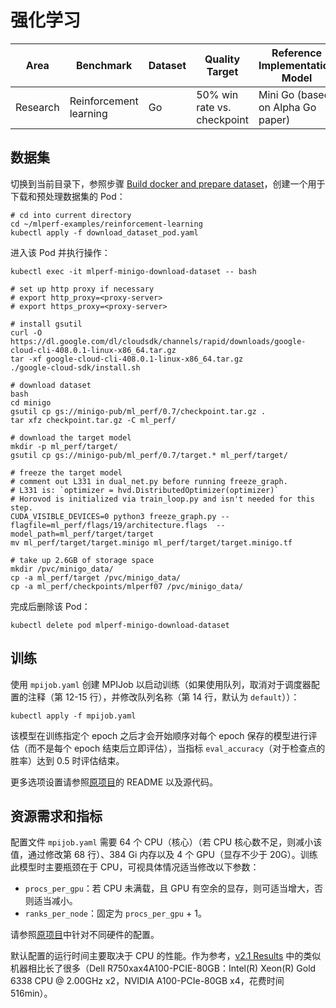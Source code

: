 # 强化学习

| Area     | Benchmark              | Dataset | Quality Target              | Reference Implementation Model    |
| -------- | ---------------------- | ------- | --------------------------- | --------------------------------- |
| Research | Reinforcement learning | Go      | 50% win rate vs. checkpoint | Mini Go (based on Alpha Go paper) |

## 数据集

切换到当前目录下，参照步骤 [Build docker and prepare dataset](https://github.com/mlcommons/training_results_v2.1/tree/main/NVIDIA/benchmarks/minigo/implementations/tensorflow-22.09#build-docker-and-prepare-dataset)，创建一个用于下载和预处理数据集的 Pod：

```shell
# cd into current directory
cd ~/mlperf-examples/reinforcement-learning
kubectl apply -f download_dataset_pod.yaml
```

进入该 Pod 并执行操作：

```shell
kubectl exec -it mlperf-minigo-download-dataset -- bash

# set up http proxy if necessary
# export http_proxy=<proxy-server>
# export https_proxy=<proxy-server>

# install gsutil
curl -O https://dl.google.com/dl/cloudsdk/channels/rapid/downloads/google-cloud-cli-408.0.1-linux-x86_64.tar.gz
tar -xf google-cloud-cli-408.0.1-linux-x86_64.tar.gz
./google-cloud-sdk/install.sh

# download dataset
bash
cd minigo
gsutil cp gs://minigo-pub/ml_perf/0.7/checkpoint.tar.gz .
tar xfz checkpoint.tar.gz -C ml_perf/

# download the target model
mkdir -p ml_perf/target/
gsutil cp gs://minigo-pub/ml_perf/0.7/target.* ml_perf/target/

# freeze the target model
# comment out L331 in dual_net.py before running freeze_graph.
# L331 is: `optimizer = hvd.DistributedOptimizer(optimizer)`
# Horovod is initialized via train_loop.py and isn't needed for this step.
CUDA_VISIBLE_DEVICES=0 python3 freeze_graph.py --flagfile=ml_perf/flags/19/architecture.flags  --model_path=ml_perf/target/target
mv ml_perf/target/target.minigo ml_perf/target/target.minigo.tf

# take up 2.6GB of storage space
mkdir /pvc/minigo_data/
cp -a ml_perf/target /pvc/minigo_data/
cp -a ml_perf/checkpoints/mlperf07 /pvc/minigo_data/
```

完成后删除该 Pod：

```shell
kubectl delete pod mlperf-minigo-download-dataset
```

## 训练

使用 `mpijob.yaml` 创建 MPIJob 以启动训练（如果使用队列，取消对于调度器配置的注释（第 12-15 行），并修改队列名称（第 14 行，默认为 `default`））：

```shell
kubectl apply -f mpijob.yaml
```

该模型在训练指定个 epoch 之后才会开始顺序对每个 epoch 保存的模型进行评估（而不是每个 epoch 结束后立即评估），当指标 `eval_accuracy`（对于检查点的胜率）达到 0.5 时评估结束。

更多选项设置请参照[原项目](https://github.com/mlcommons/training_results_v2.1/tree/main/NVIDIA/benchmarks/minigo/implementations/tensorflow-22.09)的 README 以及源代码。

## 资源需求和指标

配置文件 `mpijob.yaml` 需要 64 个 CPU（核心）（若 CPU 核心数不足，则减小该值，通过修改第 68 行）、384 Gi 内存以及 4 个 GPU（显存不少于 20G）。训练此模型时主要瓶颈在于 CPU，可视具体情况适当修改以下参数：

* `procs_per_gpu`：若 CPU 未满载，且 GPU 有空余的显存，则可适当增大，否则适当减小。
* `ranks_per_node`：固定为 `procs_per_gpu` + 1。

请参照[原项目](https://github.com/mlcommons/training_results_v2.1/tree/main/NVIDIA/benchmarks/minigo/implementations/tensorflow-22.09)中针对不同硬件的配置。

默认配置的运行时间主要取决于 CPU 的性能。作为参考，[v2.1 Results](https://mlcommons.org/en/training-normal-21/) 中的类似机器相比长了很多（Dell R750xax4A100-PCIE-80GB：Intel(R) Xeon(R) Gold 6338 CPU @ 2.00GHz x2，NVIDIA A100-PCIe-80GB x4，花费时间 516min）。
